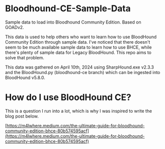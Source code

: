 # Bloodhound-CE-Sample-Data
Sample data to load into Bloodhound Community Edition. Based on GOADv2.

This data is used to help others who want to learn how to use BloodHound Community Edition through sample data. I've noticed that there doesn't seem to be much available sample data to learn how to use BHCE, while there's plenty of sample data for Legacy BloodHound. This repo aims to solve that problem.

This data was gathered on April 10th, 2024 using SharpHound.exe v2.3.3 and the BloodHound.py (bloodhound-ce branch) which can be ingested into BloodHound v5.8.0. 

# How do I use BloodHound CE?
This is a question I run into a lot, which is why I was inspired to write the blog post below.

[https://m4lwhere.medium.com/the-ultimate-guide-for-bloodhound-community-edition-bhce-80b574595acf](https://m4lwhere.medium.com/the-ultimate-guide-for-bloodhound-community-edition-bhce-80b574595acf)
